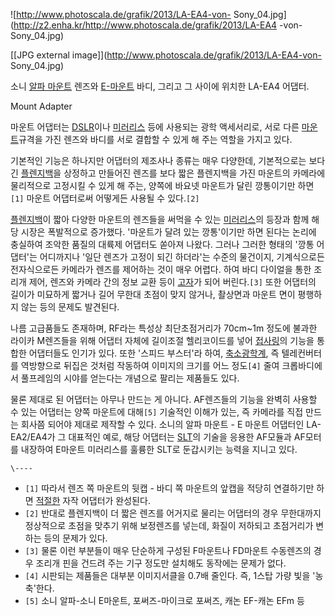 ![http://www.photoscala.de/grafik/2013/LA-EA4-von-
Sony_04.jpg](http://z2.enha.kr/http://www.photoscala.de/grafik/2013/LA-EA4
-von-Sony_04.jpg)

[[JPG external image]](http://www.photoscala.de/grafik/2013/LA-EA4-von-
Sony_04.jpg)

  
소니 [알파 마운트](%EC%95%8C%ED%8C%8C%20%EB%A7%88%EC%9A%B4%ED%8A%B8.md) 렌즈와
[E-마운트](SONY%20NEX.md) 바디, 그리고 그 사이에 위치한 LA-EA4 어댑터.

Mount Adapter

마운트 어댑터는 [DSLR](DSLR.md)이나
[미러리스](%EB%AF%B8%EB%9F%AC%EB%A6%AC%EC%8A%A4.md) 등에 사용되는 광학 액세서리로, 서로 다른
[마운트](%EB%A7%88%EC%9A%B4%ED%8A%B8.md)규격을 가진 렌즈와 바디를 서로 결합할 수 있게 해 주는 역할을
가지고 있다.

기본적인 기능은 하나지만 어댑터의 제조사나 종류는 매우 다양한데, 기본적으로는 보다 긴
[플렌지백](%ED%94%8C%EB%A0%8C%EC%A7%80%EB%B0%B1.md)을 상정하고 만들어진 렌즈를 보다 짧은 플렌지백을
가진 마운트의 카메라에 물리적으로 고정시킬 수 있게 해 주는, 양쪽에 바요넷 마운트가 달린 깡통이기만 하면`[1]` 마운트 어댑터로써
어떻게든 사용될 수 있다.`[2]`

[플렌지백](%ED%94%8C%EB%A0%8C%EC%A7%80%EB%B0%B1.md)이 짧아 다양한 마운트의 렌즈들을 써먹을 수 있는
[미러리스](%EB%AF%B8%EB%9F%AC%EB%A6%AC%EC%8A%A4.md)의 등장과 함께 해당 시장은 폭발적으로 증가했다.
'마운트가 달려 있는 깡통'이기만 하면 된다는 논리에 충실하여 조악한 품질의 대륙제 어댑터도 쏟아져 나왔다. 그러나 그러한 형태의 '깡통
어댑터'는 어디까지나 '일단 렌즈가 고정이 되긴 하더라'는 수준의 물건이지, 기계식으로든 전자식으로든 카메라가 렌즈를 제어하는 것이 매우
어렵다. 하여 바디 다이얼을 통한 조리개 제어, 렌즈와 카메라 간의 정보 교환 등이 [고자](%EA%B3%A0%EC%9E%90.md)가
되어 버린다.`[3]` 또한 어댑터의 길이가 미묘하게 짧거나 길어 무한대 초점이 맞지 않거나, 촬상면과 마운트 면이 평행하지 않는 등의
문제도 발견된다.

나름 고급품들도 존재하며, RF라는 특성상 최단초점거리가 70cm~1m 정도에 불과한 라이카 M렌즈들을 위해 어댑터 자체에 길이조절
헬리코이드를 넣어 [접사링](%EC%A0%91%EC%82%AC%EB%A7%81.md)의 기능을 통합한 어댑터들도 인기가 있다. 또한
'스피드 부스터'라 하여, [축소광학계](%EC%B6%95%EC%86%8C%20%EA%B4%91%ED%95%99%EA%B3%84.md), 즉 텔레컨버터를 역방향으로
뒤집은 것처럼 작동하여 이미지의 크기를 어느 정도`[4]` 줄여 크롭바디에서 풀프레임의 시야를 얻는다는 개념으로 팔리는 제품들도 있다.

물론 제대로 된 어댑터는 아무나 만드는 게 아니다. AF렌즈들의 기능을 완벽히 사용할 수 있는 어댑터는 양쪽 마운트에 대해`[5]` 기술적인
이해가 있는, 즉 카메라를 직접 만드는 회사쯤 되어야 제대로 제작할 수 있다. 소니의 알파 마운트 - E 마운트 어댑터인 LA-
EA2/EA4가 그 대표적인 예로, 해당 어댑터는 [SLT](SLT.md)의 기술을 응용한 AF모듈과 AF모터를 내장하여 E마운트
미러리스를 훌륭한 SLT로 둔갑시키는 능력을 지니고 있다.

`\----`

  * `[1]` 따라서 렌즈 쪽 마운트의 뒷캡 - 바디 쪽 마운트의 앞캡을 적당히 연결하기만 하면 [적절한](%EC%A0%81%EC%A0%88%ED%95%9C.md) 자작 어댑터가 완성된다.
  * `[2]` 반대로 플렌지백이 더 짧은 렌즈를 어거지로 물리는 어댑터의 경우 무한대까지 정상적으로 초점을 맞추기 위해 보정렌즈를 넣는데, 화질이 저하되고 초점거리가 변하는 등의 문제가 있다.
  * `[3]` 물론 이런 부분들이 매우 단순하게 구성된 F마운트나 FD마운트 수동렌즈의 경우 조리개 핀을 건드려 주는 기구 정도만 설치해도 동작에는 문제가 없다.
  * `[4]` 시판되는 제품들은 대부분 이미지서클을 0.7배 줄인다. 즉, 1스탑 가량 빛을 '농축'한다.
  * `[5]` 소니 알파-소니 E마운트, 포써즈-마이크로 포써즈, 캐논 EF-캐논 EFm 등

